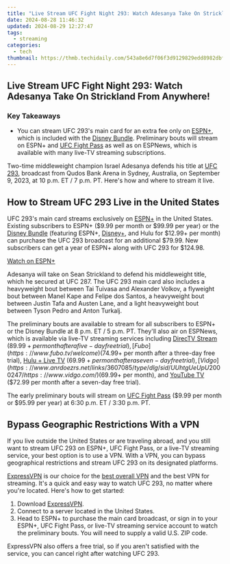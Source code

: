 ```yaml
---
title: "Live Stream UFC Fight Night 293: Watch Adesanya Take On Strickland From Anywhere!"
date: 2024-08-28 11:46:32
updated: 2024-08-29 12:27:47
tags:
  - streaming
categories:
  - tech
thumbnail: https://thmb.techidaily.com/543a8e6d7f06f3d9129829edd8982dbf9c6a6048e52160481e81c4276bc515b3.jpg
---
```


## Live Stream UFC Fight Night 293: Watch Adesanya Take On Strickland From Anywhere!

### Key Takeaways

* You can stream UFC 293's main card for an extra fee only on [ESPN+](https://go.web.plus.espn.com/c/156932/531511/9070?subId1=UUhtgUeUpU2000247&subId2=ehtg&u=https%3A%2F%2Fplus.espn.com%2Fufc&ourl=https%3A%2F%2Fplus.espn.com%2Fufc%2Fppv), which is included with the [Disney Bundle](https://disneyplus.bn5x.net/c/156932/564546/9358?subId1=UUhtgUeUpU2000247&subId2=ehtg&u=https%3A%2F%2Fwww.disneyplus.com%2Fsign-up%2F%3Ftype%3Dbundle). Preliminary bouts will stream on ESPN+ and [UFC Fight Pass](https://www.ufcfightpass.com/) as well as on ESPNews, which is available with many live-TV streaming subscriptions.

 Two-time middleweight champion Israel Adesanya defends his title at [UFC 293](https://www.ufc.com/event/ufc-293), broadcast from Qudos Bank Arena in Sydney, Australia, on September 9, 2023, at 10 p.m. ET / 7 p.m. PT. Here's how and where to stream it live.

##  How to Stream UFC 293 Live in the United States

 UFC 293's main card streams exclusively on [ESPN+](https://go.web.plus.espn.com/c/156932/531511/9070?subId1=UUhtgUeUpU2000247&subId2=ehtg&u=https%3A%2F%2Fplus.espn.com%2Fufc&ourl=https%3A%2F%2Fplus.espn.com%2Fufc%2Fppv) in the United States. Existing subscribers to ESPN+ ($9.99 per month or $99.99 per year) or the [Disney Bundle](https://disneyplus.bn5x.net/c/156932/564546/9358?subId1=UUhtgUeUpU2000247&subId2=ehtg&u=https%3A%2F%2Fwww.disneyplus.com%2Fsign-up%2F%3Ftype%3Dbundle) (featuring ESPN+, [Disney+](https://digital-screen-recording.techidaily.com/updated-in-2024-enhancing-engagement-on-video-calls-using-snap-features/), and Hulu for $12.99+ per month) can purchase the UFC 293 broadcast for an additional $79.99\. New subscribers can get a year of ESPN+ along with UFC 293 for $124.98.

[Watch on ESPN+](https://go.web.plus.espn.com/c/156932/531511/9070?subId1=UUhtgUeUpU2000247&subId2=ehtg&u=https%3A%2F%2Fplus.espn.com%2Fufc&ourl=https%3A%2F%2Fplus.espn.com%2Fufc%2Fppv) 

 Adesanya will take on Sean Strickland to defend his middleweight title, which he secured at UFC 287\. The UFC 293 main card also includes a heavyweight bout between Tai Tuivasa and Alexander Volkov, a flyweight bout between Manel Kape and Felipe dos Santos, a heavyweight bout between Justin Tafa and Austen Lane, and a light heavyweight bout between Tyson Pedro and Anton Turkalj.

 The preliminary bouts are available to stream for all subscribers to ESPN+ or the Disney Bundle at 8 p.m. ET / 5 p.m. PT. They'll also air on ESPNews, which is available via live-TV streaming services including [DirecTV Stream](https://streamtv.directv.com/) ($89.99+ per month after a five-day free trial), [Fubo](https://www.fubo.tv/welcome) ($74.99+ per month after a three-day free trial), [Hulu + Live TV](https://disneyplus.bn5x.net/c/156932/564546/9358?subId1=UUhtgUeUpU2000247&subId2=ehtg&u=https%3A%2F%2Fwww.hulu.com%2Flive-tv) ($69.99+ per month after a seven-day free trial), [Vidgo](https://www.anrdoezrs.net/links/3607085/type/dlg/sid/UUhtgUeUpU2000247/https://www.vidgo.com/) ($69.99+ per month), and [YouTube TV](https://tv.youtube.com/welcome/) ($72.99 per month after a seven-day free trial).

 The early preliminary bouts will stream on [UFC Fight Pass](https://www.ufcfightpass.com/) ($9.99 per month or $95.99 per year) at 6:30 p.m. ET / 3:30 p.m. PT.

##  Bypass Geographic Restrictions With a VPN

 If you live outside the United States or are traveling abroad, and you still want to stream UFC 293 on ESPN+, UFC Fight Pass, or a live-TV streaming service, your best option is to use a VPN. With a VPN, you can bypass geographical restrictions and stream UFC 293 on its designated platforms.

[ExpressVPN](https://go.expressvpn.com/c/156932/1330033/16063?subId1=UUhtgUeUpU2000247&subId2=ehtg&u=https%3A%2F%2Fwww.expressvpn.com%2F) is our choice for the [best overall VPN](https://some-techniques.techidaily.com/updated-ffmpeg-audioscape-maintaining-original-audio-formats/) and the best VPN for streaming. It's a quick and easy way to watch UFC 293, no matter where you're located. Here's how to get started:

1. Download [ExpressVPN](https://go.expressvpn.com/c/156932/1330033/16063?subId1=UUhtgUeUpU2000247&subId2=ehtg&u=https%3A%2F%2Fwww.expressvpn.com%2F).
2. Connect to a server located in the United States.
3. Head to ESPN+ to purchase the main card broadcast, or sign in to your ESPN+, UFC Fight Pass, or live-TV streaming service account to watch the preliminary bouts. You will need to supply a valid U.S. ZIP code.

 ExpressVPN also offers a free trial, so if you aren't satisfied with the service, you can cancel right after watching UFC 293.

<ins class="adsbygoogle"
     style="display:block"
     data-ad-format="autorelaxed"
     data-ad-client="ca-pub-7571918770474297"
     data-ad-slot="1223367746"></ins>



<ins class="adsbygoogle"
     style="display:block"
     data-ad-client="ca-pub-7571918770474297"
     data-ad-slot="8358498916"
     data-ad-format="auto"
     data-full-width-responsive="true"></ins>
